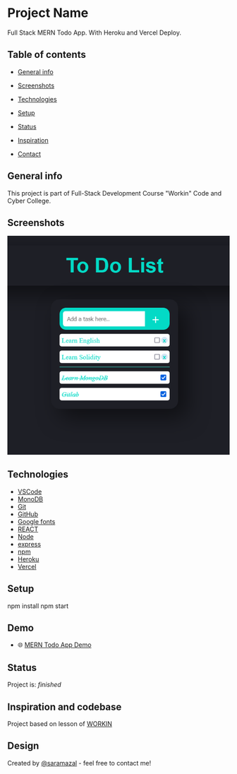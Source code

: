 # Project Name
Full Stack MERN Todo App. With Heroku and Vercel Deploy.

## Table of contents
* [General info](#general-info)
* [Screenshots](#screenshots)
* [Technologies](#technologies)
* [Setup](#setup)

* [Status](#status)
* [Inspiration](#inspiration)
* [Contact](#contact)

## General info
This project is part of Full-Stack Development Course "Workin" Code and Cyber College. 

## Screenshots
![Todo List](https://github.com/saramazal/to-do-list/blob/main/mazal-mern-todo.png)

## Technologies
* [VSCode](https://code.visualstudio.com/)
* [MonoDB](https://www.mongodb.com/atlas/database)
* [Git](https://git-scm.com/)
* [GitHub](https://github.com/)
* [Google fonts](https://fonts.google.com/)
* [REACT](https://reactjs.org/docs/getting-started.html/)
* [Node](https://nodejs.org/en/)
* [express](https://expressjs.com/)
* [npm](https://www.npmjs.com/)
* [Heroku](https://dashboard.heroku.com/apps)
* [Vercel](https://vercel.com/dashboard)

## Setup
npm install
npm start

## Demo
* :globe_with_meridians:  [MERN Todo App Demo](https://mazal-todo-mern-client.vercel.app/)



## Status
Project is:  _finished_

## Inspiration and codebase
Project based on lesson of [WORKIN](https://cyber.workin.co.il/)


## Design 
Created by [@saramazal](https://github.com/saramazal/) - feel free to contact me!
